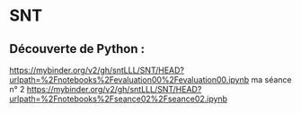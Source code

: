 # SNT
## Découverte de Python :
https://mybinder.org/v2/gh/sntLLL/SNT/HEAD?urlpath=%2Fnotebooks%2Fevaluation00%2Fevaluation00.ipynb
ma séance n° 2
https://mybinder.org/v2/gh/sntLLL/SNT/HEAD?urlpath=%2Fnotebooks%2Fseance02%2Fseance02.ipynb
